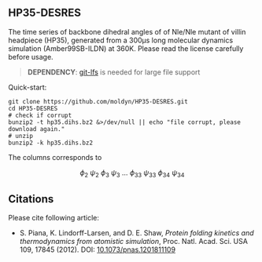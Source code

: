 ## HP35-DESRES
The time series of backbone dihedral angles of of Nle/Nle mutant of villin headpiece (HP35), generated from a 300μs long molecular dynamics simulation (Amber99SB-ILDN) at 360K. Please read the license carefully before usage.

> **DEPENDENCY**: [git-lfs](https://git-lfs.github.com) is needed for large file support

Quick-start:
``` 
git clone https://github.com/moldyn/HP35-DESRES.git
cd HP35-DESRES
# check if corrupt
bunzip2 -t hp35.dihs.bz2 &>/dev/null || echo "file corrupt, please download again."
# unzip
bunzip2 -k hp35.dihs.bz2

```

The columns corresponds to

$$ \phi_2~\psi_2~\phi_3~\psi_3~\ldots~\phi_{33} ~\psi_{33} ~\phi_{34} ~\psi_{34} $$

## Citations
Please cite following article:
  - S. Piana, K. Lindorff-Larsen, and D. E. Shaw, *Protein folding kinetics and thermodynamics from atomistic simulation*,
    Proc. Natl. Acad. Sci. USA 109, 17845 (2012).
    DOI: [10.1073/pnas.1201811109](https://doi.org/10.1073/pnas.1201811109)
